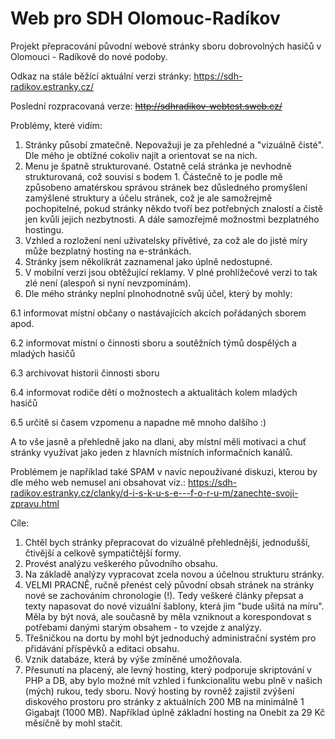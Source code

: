 # Web pro SDH Olomouc-Radíkov

Projekt přepracování původní webové stránky sboru dobrovolných hasičů v Olomouci - Radíkově do nové podoby.

Odkaz na stále běžící aktuální verzi stránky: https://sdh-radikov.estranky.cz/

Poslední rozpracovaná verze: ~~http://sdhradikov-webtest.sweb.cz/~~

Problémy, které vidím:
  1.  Stránky působí zmatečně. Nepovažuji je za přehledné a "vizuálně čisté". Dle mého je obtížné cokoliv najít a orientovat se na nich.
  2.  Menu je špatně strukturované. Ostatně celá stránka je nevhodně strukturovaná, což souvisí s bodem 1. Částečně to je podle mě způsobeno amatérskou správou stránek bez důsledného promyšlení zamýšlené struktury a účelu stránek, což je ale samožrejmě pochopitelné, pokud stránky někdo tvoří bez potřebných znalostí a čistě jen kvůli jejich nezbytnosti. A dále samozřejmě možnostmi bezplatného hostingu.
  3.  Vzhled a rozložení není uživatelsky přívětivé, za což ale do jisté míry může bezplatný hosting na e-stránkách.
  4.  Stránky jsem několikrát zaznamenal jako úplně nedostupné.
  5.  V mobilní verzi jsou obtěžující reklamy. V plné prohlížečové verzi to tak zlé není (alespoň si nyní nevzpomínám).
  6.  Dle mého stránky neplní plnohodnotně svůj účel, který by mohly:
  
  6.1 informovat místní občany o nastávajících akcích pořádaných sborem apod.
  
  6.2 informovat místní o činnosti sboru a soutěžních týmů dospělých a mladých hasičů
  
  6.3 archivovat historii činnosti sboru
  
  6.4 informovat rodiče dětí o možnostech a aktualitách kolem mladých hasičů
  
  6.5 určitě si časem vzpomenu a napadne mě mnoho dalšího :)
  
  A to vše jasně a přehledně jako na dlani, aby místní měli motivaci a chuť stránky využívat jako jeden z hlavních místních informačních kanálů.
  
  Problémem je například také SPAM v navíc nepoužívané diskuzi, kterou by dle mého web nemusel ani obsahovat viz.: https://sdh-radikov.estranky.cz/clanky/d-i-s-k-u-s-e---f-o-r-u-m/zanechte-svoji-zpravu.html
  
Cíle:
  1.  Chtěl bych stránky přepracovat do vizuálně přehlednější, jednodušší, čtivější a celkově sympatičtější formy.
  2.  Provést analýzu veškerého původního obsahu.
  3.  Na základě analýzy vypracovat zcela novou a účelnou strukturu stránky. 
  4.  VELMI PRACNĚ, ručně přenést celý původní obsah stránek na stránky nové se zachováním chronologie (!). Tedy veškeré články přepsat a texty napasovat do nové vizuální šablony, která jim "bude ušitá na míru". Měla by být nová, ale současně by měla vzniknout a korespondovat s potřebami danými starým obsahem - to vzejde z analýzy.
  5.  Třešničkou na dortu by mohl být jednoduchý administrační systém pro přidávání příspěvků a editaci obsahu.
  6.  Vznik databáze, která by výše zmíněné umožňovala.
  7.  Přesunutí na placený, ale levný hosting, který podporuje skriptování v PHP a DB, aby bylo možné mít vzhled i funkcionalitu webu plně v našich (mých) rukou, tedy sboru. Nový hosting by rovněž zajistil zvýšení diskového prostoru pro stránky z aktuálních 200 MB na minimálně 1 Gigabajt (1000 MB). Například úplně základní hosting na Onebit za 29 Kč měsíčně by mohl stačit.
